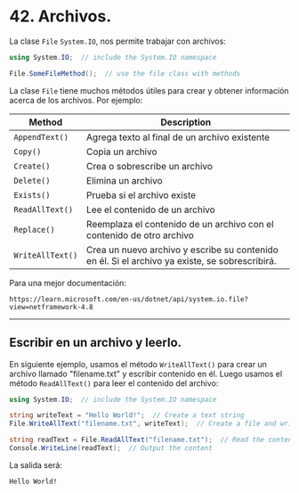 # 42. Archivos.

La clase `File` `System.IO`, nos permite trabajar con archivos: 

```csharp
using System.IO;  // include the System.IO namespace

File.SomeFileMethod();  // use the file class with methods
```

La clase `File` tiene muchos métodos útiles para crear y obtener información acerca de los archivos. Por ejemplo:

| Method           | Description                                                                                    |
| ---------------- | ---------------------------------------------------------------------------------------------- |
| `AppendText()`   | Agrega texto al final de un archivo existente                                                  |
| `Copy()`         | Copia un archivo                                                                               |
| `Create()`       | Crea o sobrescribe un archivo                                                                  |
| `Delete()`       | Elimina un archivo                                                                             |
| `Exists()`       | Prueba si el archivo existe                                                                    |
| `ReadAllText()`  | Lee el contenido de un archivo                                                                 |
| `Replace()`      | Reemplaza el contenido de un archivo con el contenido de otro archivo                          |
| `WriteAllText()` | Crea un nuevo archivo y escribe su contenido en él. Si el archivo ya existe, se sobrescribirá. |

Para una mejor documentación:

	https://learn.microsoft.com/en-us/dotnet/api/system.io.file?view=netframework-4.8

---
## Escribir en un archivo y leerlo.

En siguiente ejemplo, usamos el método `WriteAllText()` para crear un archivo llamado "filename.txt" y escribir contenido en él. Luego usamos el método `ReadAllText()` para leer el contenido del archivo:

```c#
using System.IO;  // include the System.IO namespace

string writeText = "Hello World!";  // Create a text string
File.WriteAllText("filename.txt", writeText);  // Create a file and write the content of writeText to it

string readText = File.ReadAllText("filename.txt");  // Read the contents of the file
Console.WriteLine(readText);  // Output the content
```

La salida será:

	Hello World!

